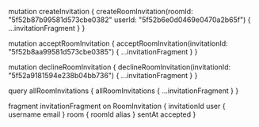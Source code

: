 mutation createInvitation {
  createRoomInvitation(roomId: "5f52b87b99581d573cbe0382" userId: "5f52b6e0d0469e0470a2b65f") {
    ...invitationFragment
  }
}


mutation acceptRoomInvitation {
  acceptRoomInvitation(invitationId: "5f52b8aa99581d573cbe0385") {
		...invitationFragment
  }
}



mutation declineRoomInvitation {
  declineRoomInvitation(invitationId: "5f52a9181594e238b04bb736") {
    ...invitationFragment
  }
}


query allRoomInvitations {
  allRoomInvitations {
 		...invitationFragment
  }
}

fragment invitationFragment on RoomInvitation {
  invitationId
  user {
    username
    email
  }
  room {
    roomId
    alias
  }
  sentAt
  accepted
}

